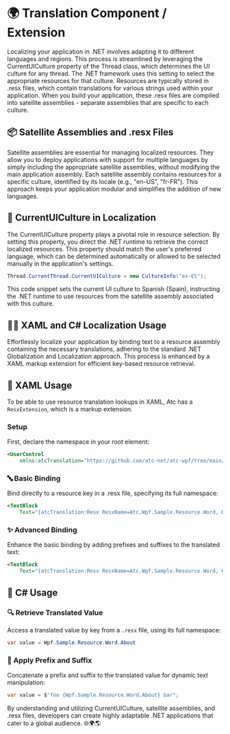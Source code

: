# 🌍 Translation Component / Extension

Localizing your application in .NET involves adapting it to different languages and regions. This process is streamlined by leveraging the CurrentUICulture property of the Thread class, which determines the UI culture for any thread. The .NET framework uses this setting to select the appropriate resources for that culture. Resources are typically stored in .resx files, which contain translations for various strings used within your application. When you build your application, these .resx files are compiled into satellite assemblies - separate assemblies that are specific to each culture.

## 📦 Satellite Assemblies and .resx Files

Satellite assemblies are essential for managing localized resources. They allow you to deploy applications with support for multiple languages by simply including the appropriate satellite assemblies, without modifying the main application assembly. Each satellite assembly contains resources for a specific culture, identified by its locale (e.g., "en-US", "fr-FR"). This approach keeps your application modular and simplifies the addition of new languages.

## 🧭 CurrentUICulture in Localization

The CurrentUICulture property plays a pivotal role in resource selection. By setting this property, you direct the .NET runtime to retrieve the correct localized resources. This property should match the user's preferred language, which can be determined automatically or allowed to be selected manually in the application's settings.

```csharp
Thread.CurrentThread.CurrentUICulture = new CultureInfo("es-ES");
```

This code snippet sets the current UI culture to Spanish (Spain), instructing the .NET runtime to use resources from the satellite assembly associated with this culture.

## 🧙‍♂️ XAML and C# Localization Usage

Effortlessly localize your application by binding text to a resource assembly containing the necessary translations, adhering to the standard .NET Globalization and Localization approach. This process is enhanced by a XAML markup extension for efficient key-based resource retrieval.

## 💠 XAML Usage

To be able to use resource translation lookups in XAML,
Atc has a `ResxExtension`, which is a markup extension.

### Setup

First, declare the namespace in your root element:

```xml
<UserControl
    xmlns:atcTranslation="https://github.com/atc-net/atc-wpf/tree/main/schemas/translations">
```

### 🔤 Basic Binding

Bind directly to a resource key in a .resx file, specifying its full namespace:

```xml
<TextBlock
    Text="{atcTranslation:Resx ResxName=Atc.Wpf.Sample.Resource.Word, Key=About}" />
```

### ✨ Advanced Binding

Enhance the basic binding by adding prefixes and suffixes to the translated text:

```xml
<TextBlock
    Text="{atcTranslation:Resx ResxName=Atc.Wpf.Sample.Resource.Word, Key=About, Prefix='foo', Suffix='bar'}" />
```

## 🧾 C# Usage

### 🔍 Retrieve Translated Value

Access a translated value by key from a `.resx` file, using its full namespace:

```csharp
var value = Wpf.Sample.Resource.Word.About
```

### 🧩 Apply Prefix and Suffix

Concatenate a prefix and suffix to the translated value for dynamic text manipulation:

```csharp
var value = $"foo {Wpf.Sample.Resource.Word.About} bar";
```

By understanding and utilizing CurrentUICulture, satellite assemblies, and .resx files, 
developers can create highly adaptable .NET applications that cater to a global audience. 🌐🌍🌎
